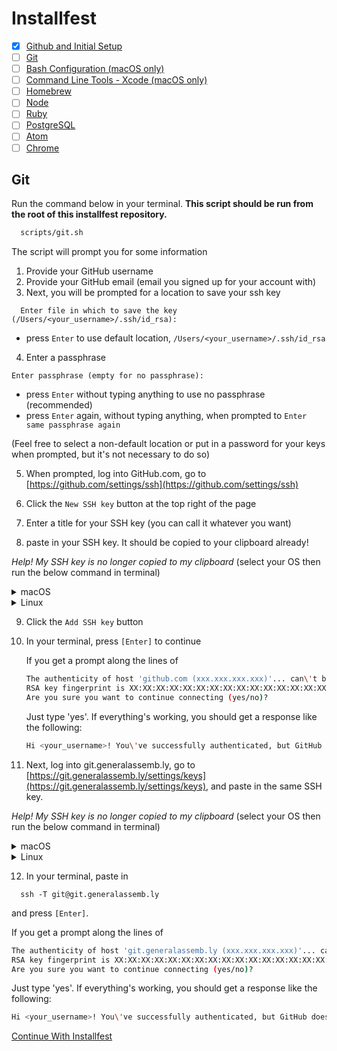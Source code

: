 # Installfest

- [x] [Github and Initial Setup](github.md)
- [ ] [Git](git.md)
- [ ] [Bash Configuration (macOS only)](bash.md)
- [ ] [Command Line Tools - Xcode (macOS only)](command_line_tools.md)
- [ ] [Homebrew](homebrew.md)
- [ ] [Node](node.md)
- [ ] [Ruby](ruby.md)
- [ ] [PostgreSQL](postgres.md)
- [ ] [Atom](atom.md)
- [ ] [Chrome](chrome.md)

## Git

Run the command below in your terminal.
**This script should be run from the root of this installfest repository.**

```bash
  scripts/git.sh
```

The script will prompt you for some information

1.  Provide your GitHub username
2.  Provide your GitHub email (email you signed up for your account with)
3.  Next, you will be prompted for a location to save your ssh key

  ```
    Enter file in which to save the key (/Users/<your_username>/.ssh/id_rsa):
  ```
  - press `Enter` to use default location, `/Users/<your_username>/.ssh/id_rsa`

4.  Enter a passphrase

  ```
  Enter passphrase (empty for no passphrase):
  ```
  - press `Enter` without typing anything to use no passphrase (recommended)
  - press `Enter` again, without typing anything, when prompted to `Enter same passphrase again`

  (Feel free to select a non-default location or put in a password for your keys when prompted,
but it's not necessary to do so)

5.  When prompted, log into GitHub.com, go to [https://github.com/settings/ssh](https://github.com/settings/ssh)

6. Click the `New SSH key` button at the top right of the page

7. Enter a title for your SSH key (you can call it whatever you want)

8. paste in your SSH key. It should be copied to your clipboard already!

  *Help! My SSH key is no longer copied to my clipboard* (select your OS then run the below command in terminal)
  <details>
  <summary>macOS</summary>

  `pbcopy < ~/.ssh/id_rsa.pub`
  </details>

  <details>
  <summary>Linux</summary>

  `xclip -selection clipboard < ~/.ssh/id_rsa.pub`
  </details>

9. Click the `Add SSH key` button

10. In your terminal, press `[Enter]` to continue

    If you get a prompt along the lines of

    ```bash
    The authenticity of host 'github.com (xxx.xxx.xxx.xxx)'... can\'t be established.
    RSA key fingerprint is XX:XX:XX:XX:XX:XX:XX:XX:XX:XX:XX:XX:XX:XX:XX:XX:XX:XX.
    Are you sure you want to continue connecting (yes/no)?
    ```

    Just type 'yes'. If everything's working, you should get a response like the
    following:

    ```bash
    Hi <your_username>! You\'ve successfully authenticated, but GitHub does not provide shell access.
    ```

11.   Next, log into git.generalassemb.ly, go to [https://git.generalassemb.ly/settings/keys](https://git.generalassemb.ly/settings/keys),
    and paste in the same SSH key.

  *Help! My SSH key is no longer copied to my clipboard* (select your OS then run the below command in terminal)

  <details>
  <summary>macOS</summary>
  
  `pbcopy < ~/.ssh/id_rsa.pub`
  </details>

  <details>
  <summary>Linux</summary>

  `xclip -selection clipboard < ~/.ssh/id_rsa.pub`
  </details>

12.  In your terminal, paste in
```
  ssh -T git@git.generalassemb.ly
```
and press `[Enter]`.

  If you get a prompt along the lines of

  ```bash
  The authenticity of host 'git.generalassemb.ly (xxx.xxx.xxx.xxx)'... can\'t be established.
  RSA key fingerprint is XX:XX:XX:XX:XX:XX:XX:XX:XX:XX:XX:XX:XX:XX:XX:XX:XX:XX.
  Are you sure you want to continue connecting (yes/no)?
  ```

  Just type 'yes'. If everything's working, you should get a response like the
  following:

  ```bash
  Hi <your_username>! You\'ve successfully authenticated, but GitHub does not provide shell access.
  ```

  [Continue With Installfest](bash.md)
